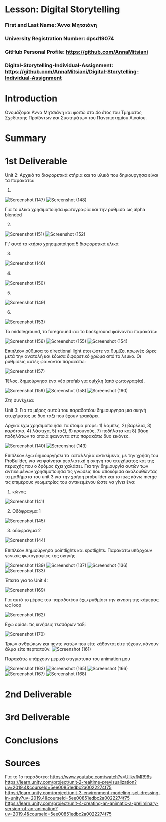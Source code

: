 # Lesson: Digital Storytelling

### First and Last Name: Άννα Μητσιάνη 
### University Registration Number: dpsd19074
### GitHub Personal Profile: https://github.com/AnnaMitsiani
### Digital-Storytelling-Individual-Assignment: https://github.com/AnnaMitsiani/Digital-Storytelling-Individual-Assignment

# Introduction
Ονομάζομαι Άννα Μητσιάνη και φοιτώ στο 4ο έτος του Τμήματος Σχεδίασης Προϊόντων και Συστημάτων του Πανεπιστημίου Αιγαίου.

# Summary


# 1st Deliverable
Unit 2: Αρχικά τα διαφορετικά κτήρια και τα υλικά που δημιουργησα είναι τα παρακάτω:

1)

![Screenshot (147)](https://user-images.githubusercontent.com/101416820/225140756-ffacd367-3fa5-45a9-a6af-07fcac74bae7.png)
![Screenshot (148)](https://user-images.githubusercontent.com/101416820/225140879-3edf9cb9-c8a4-4df1-934a-0bf25e38a7a4.png)
 
 Για το υλικο χρησιμοποίησα φωτογραφία και την ρυθμισα ως alpha blended
 
2)

![Screenshot (151)](https://user-images.githubusercontent.com/101416820/225141400-16a9b7ce-22ce-47d5-8437-519d3ae561bb.png)
![Screenshot (152)](https://user-images.githubusercontent.com/101416820/225141425-dbc75c33-87c7-49e0-8c02-39033fec9136.png)

Γι' αυτό το κτήριο χρησιμοποίησα 5 διαφορετικά υλικά

3)

![Screenshot (146)](https://user-images.githubusercontent.com/101416820/225141829-0659d7ac-dcee-4bfb-9ebe-08e781167493.png)

4)

![Screenshot (150)](https://user-images.githubusercontent.com/101416820/225142006-d70ae50e-20ab-45f6-ad44-6ce13f600bde.png)

5)

![Screenshot (149)](https://user-images.githubusercontent.com/101416820/225142095-d7e9794d-6c76-429d-99d6-072395d10f6b.png)

6)

![Screenshot (153)](https://user-images.githubusercontent.com/101416820/225142201-56bb2202-9e99-46bd-8421-76d4f4f9071b.png)



Το middleground, το foreground και το background φαίνονται παρακάτω:

![Screenshot (156)](https://user-images.githubusercontent.com/101416820/225143894-8d327145-8981-4eca-80d1-d970b034652c.png)
![Screenshot (155)](https://user-images.githubusercontent.com/101416820/225144101-019c3f12-d355-47a7-aa91-8b9431425adc.png)
![Screenshot (154)](https://user-images.githubusercontent.com/101416820/225144141-fc189806-6cd5-480e-b3fb-012244622031.png)


Επιπλέον ρύθμισα το directional light έτσι ώστε να θυμίζει πρωινές ώρες μετά την ανατολή και έδωσα διφορετικό χρώμα από το λευκο. Οι ρυθμίσεις αυτές φαίνονται παρακάτω:

![Screenshot (157)](https://user-images.githubusercontent.com/101416820/225146193-a76ea07b-4bb6-46d7-96bc-438e8b48c315.png)


Τέλος, δημιούργησα ένα νέο prefab για ομίχλη (από φωτογραφία).

![Screenshot (159)](https://user-images.githubusercontent.com/101416820/225148772-097e6089-6c82-45a6-b6ed-11604b3c2379.png)
![Screenshot (158)](https://user-images.githubusercontent.com/101416820/225148779-d7c9c384-9470-4d22-a9ba-44918761d7d4.png)
![Screenshot (160)](https://user-images.githubusercontent.com/101416820/225148793-a7ddc031-9bc9-41ed-8877-bab9b658d1c4.png)



Στη συνέχεια:

Unit 3:  Για το μέρος αυτού του παραδοτέου δημιουργησα μια σκηνή ατυχήματος με δυο ταξι που έχουν τρακάρει.

Αρχικά έχω χρησιμοποιήσει τα έτοιμα props: 1) λάμπες, 2) βαρέλια, 3) καρότσια, 4) λάστιχα, 5) ταξί, 6) κρουνούς, 7) ποδήλατα και 8) βάση ποδηλάτων τα οποιά φαινοντα στις παρακάτω δυο εικόνες.

![Screenshot (140)](https://user-images.githubusercontent.com/101416820/225124985-5d4fd4d5-f82d-47cb-9631-17804ec32389.png)
![Screenshot (143)](https://user-images.githubusercontent.com/101416820/225127127-259583fa-0e48-4fb9-8095-a5be7eecf16d.png)

Επιπλέον έχω δημιουργήσει τα κατάλληλα αντκείμενα, με την χρήση του ProBuilder, για να φαίνεται ρεαλιστική η σκηνή του ατυχήματος και της περιοχής που ο δρόμος έχει χαλάσει. Για την δημιουργία αυτών των αντικειμένων χρησιμοποίησα τις γνώσεις που αποκόμισα ακολουθώντας τα μαθήματα του unit 3 για την χρήση probuilder και το πως κάνω merge τις επιμέρους γεωμετρίες του αντικειμένου ώστε να γίνει ένα:

1) κώνος 

![Screenshot (141)](https://user-images.githubusercontent.com/101416820/225126646-74f01623-03bc-4b2b-9e35-8bfe5d0d3984.png)

2) Οδόφραγμα 1

![Screenshot (145)](https://user-images.githubusercontent.com/101416820/225126928-a90eb766-dbe0-421e-9304-ca0dec4319ce.png)

3) οδόφραγμα 2

![Screenshot (144)](https://user-images.githubusercontent.com/101416820/225127020-71085568-75e7-4e80-a762-cacfbfafd3c8.png)



Επιπλέον Δημιούργησα pointlights και spotlights. Παρακάτω υπάρχουν γενικές φωτογραφίες της σκηνής.

![Screenshot (139)](https://user-images.githubusercontent.com/101416820/225124600-b55f609a-25f8-4c4d-8fec-8054b16cf096.png)
![Screenshot (137)](https://user-images.githubusercontent.com/101416820/225125193-985a3b0a-b551-47ea-b3da-40808164a7f3.png)
![Screenshot (136)](https://user-images.githubusercontent.com/101416820/225125336-53c12bb2-6bd4-43f5-8611-844b38cf3402.png)
![Screenshot (133)](https://user-images.githubusercontent.com/101416820/225126082-f796d52b-5a78-46a3-b5c1-200334c561e0.png)


Έπειτα για το Unit 4:

![Screenshot (169)](https://user-images.githubusercontent.com/101416820/225154687-4a857a4d-375e-4ffc-a27c-2402f9f78a2d.png)

Για αυτό το μέρος του παραδοτέου έχω ρυθμίσει την κινηση της κάμερας ως loop 

![Screenshot (162)](https://user-images.githubusercontent.com/101416820/225155017-5bb3ef1c-0872-4d47-b01e-1303eabfaca6.png)
 
 
 Εχω ορίσει τις κινήσεις τεσσάρων ταξί
 
![Screenshot (170)](https://user-images.githubusercontent.com/101416820/225155289-bc57d492-a79e-4bdb-bf33-3e3b0e368549.png)

Τριων ανθρώπων και πεντε γατών που είτε κάθονται είτε τέχουν, κάνουν άλμα είτε περπατούν.
![Screenshot (161)](https://user-images.githubusercontent.com/101416820/225155764-12d30abe-a51d-4094-9f79-e7067b4c94ad.png)

Παρακάτω υπάρχουν μερικά στιγμιοτυπα του animation μου

![Screenshot (163)](https://user-images.githubusercontent.com/101416820/225155808-88c1c34e-dda7-4de9-9e22-f0709e8502e0.png)
![Screenshot (165)](https://user-images.githubusercontent.com/101416820/225155828-acd54024-0a33-4738-b3d0-c698feae3d09.png)
![Screenshot (166)](https://user-images.githubusercontent.com/101416820/225155838-efb97450-c112-418a-8136-5ac22aa242a0.png)
![Screenshot (167)](https://user-images.githubusercontent.com/101416820/225155855-2493783c-fcda-45af-ba87-5711fe34b350.png)
![Screenshot (168)](https://user-images.githubusercontent.com/101416820/225155884-644b35f9-9f2d-4cc9-8f49-d249823a5859.png)




# 2nd Deliverable


# 3rd Deliverable 


# Conclusions


# Sources

Για το 1ο παραδοτέο:
https://www.youtube.com/watch?v=UllkvfMR96s
https://learn.unity.com/project/unit-2-realtime-previsualization?uv=2019.4&courseId=5ee00851edbc2a0022274f75
https://learn.unity.com/project/unit-3-environment-modeling-set-dressing-in-unity?uv=2019.4&courseId=5ee00851edbc2a0022274f75
https://learn.unity.com/project/unit-4-creating-an-animatic-a-preliminary-version-of-an-animation?uv=2019.4&courseId=5ee00851edbc2a0022274f75


